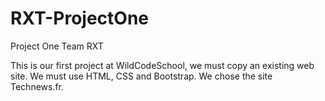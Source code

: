 # RXT-ProjectOne
Project One Team RXT

This is our first project at WildCodeSchool, we must copy an existing web site.
We must use HTML, CSS and Bootstrap.
We chose the site Technews.fr.

